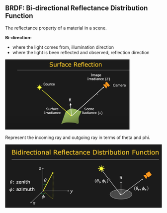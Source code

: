 ## BRDF: Bi-directional Reflectance Distribution Function

The reflectance property of a material in a scene.

**Bi-direction:** 
- where the light comes from, illumination direction 
- where the light is been reflected and observed, reflection direction

<img src="brdf-1.png" width="400">

Represent the incoming ray and outgoing ray in terms of theta and phi.

![BRDF-2](brdf-2.png)
